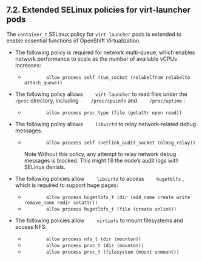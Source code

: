 ## 7.2. Extended SELinux policies for virt-launcher pods




The `container_t` SELinux policy for `virt-launcher` pods is extended to enable essential functions of OpenShift Virtualization.

- The following policy is required for network multi-queue, which enables network performance to scale as the number of available vCPUs increases:
    
    
    -  `        allow process self (tun_socket (relabelfrom relabelto attach_queue))` 
    
- The following policy allows `    virt-launcher` to read files under the `    /proc` directory, including `    /proc/cpuinfo` and `    /proc/uptime` :
    
    
    -  `        allow process proc_type (file (getattr open read))` 
    
- The following policy allows `    libvirtd` to relay network-related debug messages.
    
    
    -  `        allow process self (netlink_audit_socket (nlmsg_relay))` 
        
        Note
        Without this policy, any attempt to relay network debug messages is blocked. This might fill the node’s audit logs with SELinux denials.
        
        
        
        
    
- The following policies allow `    libvirtd` to access `    hugetblfs` , which is required to support huge pages:
    
    
    -  `        allow process hugetlbfs_t (dir (add_name create write remove_name rmdir setattr))` 
    -  `        allow process hugetlbfs_t (file (create unlink))` 
    
- The following policies allow `    virtiofs` to mount filesystems and access NFS:
    
    
    -  `        allow process nfs_t (dir (mounton))` 
    -  `        allow process proc_t (dir (mounton))` 
    -  `        allow process proc_t (filesystem (mount unmount))` 
    


